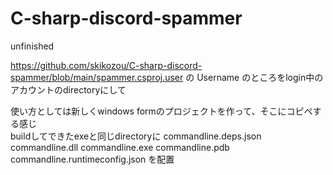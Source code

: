 # C-sharp-discord-spammer
unfinished

https://github.com/skikozou/C-sharp-discord-spammer/blob/main/spammer.csproj.user
の Username のところをlogin中のアカウントのdirectoryにして

使い方としては新しくwindows formのプロジェクトを作って、そこにコピペする感じ<br>
buildしてできたexeと同じdirectoryに
commandline.deps.json
commandline.dll
commandline.exe
commandline.pdb
commandline.runtimeconfig.json
を配置
